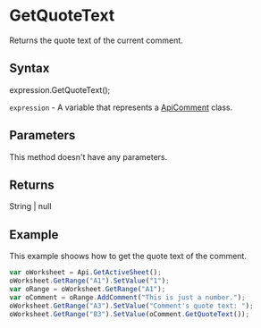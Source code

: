# GetQuoteText

Returns the quote text of the current comment.

## Syntax

expression.GetQuoteText();

`expression` - A variable that represents a [ApiComment](../ApiComment.md) class.

## Parameters

This method doesn't have any parameters.

## Returns

String | null

## Example

This example shoows how to get the quote text of the comment.

```javascript
var oWorksheet = Api.GetActiveSheet();
oWorksheet.GetRange("A1").SetValue("1");
var oRange = oWorksheet.GetRange("A1");
var oComment = oRange.AddComment("This is just a number.");
oWorksheet.GetRange("A3").SetValue("Comment's quote text: ");
oWorksheet.GetRange("B3").SetValue(oComment.GetQuoteText());
```
